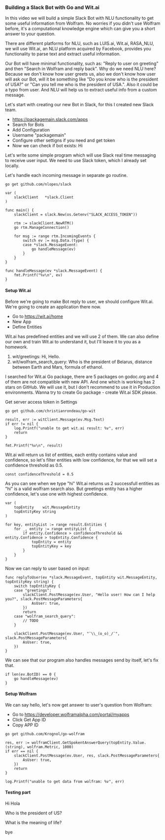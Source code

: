 ### Building a Slack Bot with Go and Wit.ai

In this video we will build a simple Slack Bot with NLU functionality to get some useful information from Wolfram. No worries if you didn't use Wolfram before, it's a computational knowledge engine which can give you a short answer to your question.

There are different platforms for NLU, such as LUIS.ai, Wit.ai, RASA_NLU, we will use Wit.ai, an NLU platform acquired by Facebook, provides you functionality to parse text and extract useful information.

Our Bot will have minimal functionality, such as: "Reply to user on greeting" and then "Search in Wolfram and reply back". Why do we need NLU here? Because we don't know how user greets us, also we don't know how user will ask our Bot, will it be something like "Do you know who is the president of USA?" or "Can you tell me who is the president of USA.". Also it could be a typo from user. And NLU will help us to extract useful info from a custom message.

Let's start with creating our new Bot in Slack, for this I created new Slack team.

 - https://packagemain.slack.com/apps
 - Search for Bots
 - Add Configuration
 - Username "packagemain"
 - Configure other settigns if you need and get token
 - Now we can check if bot exists: Hi

Let's write some simple program which will use Slack real time messaging to receive user input. We need to use Slack token, which I already set locally.

Let's handle each incoming message in separate go routine.

```
go get github.com/nlopes/slack
```

```
var (
	slackClient   *slack.Client
)

func main() {
	slackClient = slack.New(os.Getenv("SLACK_ACCESS_TOKEN"))

	rtm := slackClient.NewRTM()
	go rtm.ManageConnection()

	for msg := range rtm.IncomingEvents {
		switch ev := msg.Data.(type) {
		case *slack.MessageEvent:
			go handleMessage(ev)
		}
	}
}

func handleMessage(ev *slack.MessageEvent) {
	fmt.Printf("%v\n", ev)
}
```

#### Setup Wit.ai

Before we're going to make Bot reply to user, we should configure Wit.ai. We're going to create an application there now.

 - Go to https://wit.ai/home
 - New App
 - Define Entities

Wit.ai has predefined entities and we will use 2 of them. We can also define our own and train Wit.ai to understand it, but I'll leave it to you as a homework.

1. wit/greetings: Hi, Hello.
2. wit/wolfram_search_query: Who is the president of Belarus, distance between Earth and Mars, formula of ethanol.

I searched for Wit.ai Go package, there are 5 packages on godoc.org and 4 of them are not compatible with new API. And one which is working has 2 stars on GitHub. We will use it, but I don't recommend to use it in Production environments. Wanna try to create Go package - create Wit.ai SDK please.

Get server access token in Settings

```
go get github.com/christianrondeau/go-wit
```

```
result, err := witClient.Message(ev.Msg.Text)
if err != nil {
	log.Printf("unable to get wit.ai result: %v", err)
	return
}

fmt.Printf("%v\n", result)
```

Wit.ai will return us list of entities, each entity contains value and confidence, so let's filter entities with low confidence, for that we will set a confidence threshold as 0.5.

```
const confidenceThreshold = 0.5
```

As you can see when we type "hi" Wit.ai returns us 2 successfull entities as "hi" is a valid wolfram search also. But greetings entity has a higher confidence, let's use one with highest confidence.

```
var (
	topEntity    wit.MessageEntity
	topEntityKey string
)

for key, entityList := range result.Entities {
	for _, entity := range entityList {
		if entity.Confidence > confidenceThreshold && entity.Confidence > topEntity.Confidence {
			topEntity = entity
			topEntityKey = key
		}
	}
}
```

Now we can reply to user based on input:

```
func replyToUser(ev *slack.MessageEvent, topEntity wit.MessageEntity, topEntityKey string) {
	switch topEntityKey {
	case "greetings":
		slackClient.PostMessage(ev.User, "Hello user! How can I help you?", slack.PostMessageParameters{
			AsUser: true,
		})
		return
	case "wolfram_search_query":
		// TODO
	}

	slackClient.PostMessage(ev.User, "¯\\_(o_o)_/¯", slack.PostMessageParameters{
		AsUser: true,
	})
}
```

We can see that our program also handles messages send by itself, let's fix that.

```
if len(ev.BotID) == 0 {
	go handleMessage(ev)
}
```

#### Setup Wolfram

We can say hello, let's now get answer to user's question from Wolfram:

 - Go to https://developer.wolframalpha.com/portal/myapps
 - Click Get App ID
 - Copy APP ID

```
go get github.com/Krognol/go-wolfram
```

```
res, err := wolframClient.GetSpokentAnswerQuery(topEntity.Value.(string), wolfram.Metric, 1000)
if err == nil {
	slackClient.PostMessage(ev.User, res, slack.PostMessageParameters{
		AsUser: true,
	})
	return
}

log.Printf("unable to get data from wolfram: %v", err)
```

#### Testing part

Hi
Hola

Who is the president of US?

What is the meaning of life?

bye